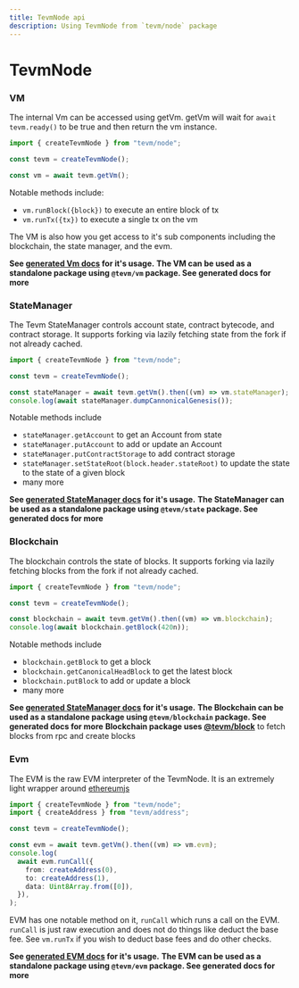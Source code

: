 ```yaml
---
title: TevmNode api
description: Using TevmNode from `tevm/node` package
---
```

# TevmNode

### VM

The internal Vm can be accessed using getVm. getVm will wait for `await tevm.ready()` to be true and then return the vm instance.

```typescript
import { createTevmNode } from "tevm/node";

const tevm = createTevmNode();

const vm = await tevm.getVm();
```

Notable methods include:

- `vm.runBlock({block})` to execute an entire block of tx
- `vm.runTx({tx})` to execute a single tx on the vm

The VM is also how you get access to it's sub components including the blockchain, the state manager, and the evm.

**See [generated Vm docs](../../reference/@tevm/vm/type-aliases/Vm.md) for it's usage.**
**The VM can be used as a standalone package using `@tevm/vm` package. See generated docs for more**

### StateManager

The Tevm StateManager controls account state, contract bytecode, and contract storage. It supports forking via lazily fetching state from the fork if not already cached.

```typescript
import { createTevmNode } from "tevm/node";

const tevm = createTevmNode();

const stateManager = await tevm.getVm().then((vm) => vm.stateManager);
console.log(await stateManager.dumpCannonicalGenesis());
```

Notable methods include

- `stateManager.getAccount` to get an Account from state
- `stateManager.putAccount` to add or update an Account
- `stateManager.putContractStorage` to add contract storage
- `stateManager.setStateRoot(block.header.stateRoot)` to update the state to the state of a given block
- many more

**See [generated StateManager docs](../../reference/@tevm/vm/type-aliases/Vm.md) for it's usage.**
**The StateManager can be used as a standalone package using `@tevm/state` package. See generated docs for more**

### Blockchain

The blockchain controls the state of blocks. It supports forking via lazily fetching blocks from the fork if not already cached.

```typescript
import { createTevmNode } from "tevm/node";

const tevm = createTevmNode();

const blockchain = await tevm.getVm().then((vm) => vm.blockchain);
console.log(await blockchain.getBlock(420n));
```

Notable methods include

- `blockchain.getBlock` to get a block
- `blockchain.getCanonicalHeadBlock` to get the latest block
- `blockchain.putBlock` to add or update a block
- many more

**See [generated StateManager docs](../../reference/@tevm/vm/type-aliases/Vm.md) for it's usage.**
**The Blockchain can be used as a standalone package using `@tevm/blockchain` package. See generated docs for more**
**Blockchain package uses [@tevm/block](../../reference/@tevm/block/functions/blockFromRpc.md)** to fetch blocks from rpc and create blocks

### Evm

The EVM is the raw EVM interpreter of the TevmNode. It is an extremely light wrapper around [ethereumjs](https://github.com/ethereumjs/ethereumjs-monorepo/tree/master/packages/evm)

```typescript
import { createTevmNode } from "tevm/node";
import { createAddress } from "tevm/address";

const tevm = createTevmNode();

const evm = await tevm.getVm().then((vm) => vm.evm);
console.log(
  await evm.runCall({
    from: createAddress(0),
    to: createAddress(1),
    data: Uint8Array.from([0]),
  }),
);
```

EVM has one notable method on it, `runCall` which runs a call on the EVM. `runCall` is just raw execution and does not do things like deduct the base fee. See `vm.runTx` if you wish to deduct base fees and do other checks.

**See [generated EVM docs](../../reference/@tevm/evm/functions/createEvm.md) for it's usage.**
**The EVM can be used as a standalone package using `@tevm/evm` package. See generated docs for more**


